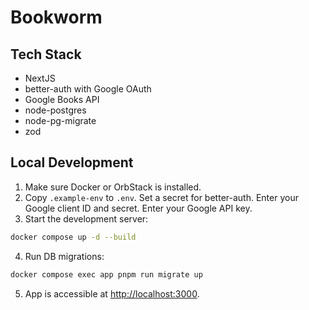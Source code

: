 # Bookworm

## Tech Stack
- NextJS
- better-auth with Google OAuth
- Google Books API
- node-postgres
- node-pg-migrate
- zod

## Local Development
1. Make sure Docker or OrbStack is installed.
2. Copy `.example-env` to `.env`. Set a secret for better-auth. Enter your Google client ID and secret. Enter your Google API key.
3. Start the development server:
```bash
docker compose up -d --build
```
4. Run DB migrations:
```bash
docker compose exec app pnpm run migrate up
```
5. App is accessible at [http://localhost:3000](http://localhost:3000).
